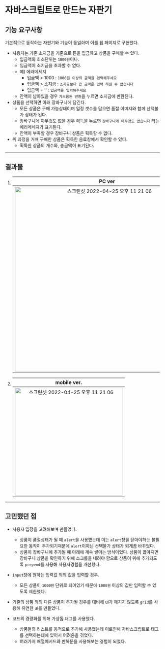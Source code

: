 # 자바스크립트로 만드는 자판기

## 기능 요구사항

기본적으로 동작하는 자판기와 기능이 동일하며 이를 웹 페이지로 구현했다.

- 사용자는 기존 소지금을 기준으로 돈을 입금하고 상품을 구매할 수 있다.
  - 입금액의 최소단위는 `1000원`이다.
  - 입금액이 소지금을 초과할 수 없다.
  - 예) 에러메세지
    - 입금액 > 1000 : `1000원 이상의 금액을 입력해주세요`
    - 입금액 > 소지금 : `소지금보다 큰 금액은 입력 하실 수 없습니다`
    - 입금액 = '' : `입금액을 입력해주세요`
  - 잔액이 남아있을 경우 `거스름돈 반환`을 누르면 소지금에 반환된다.
- 상품을 선택하면 아래 장바구니에 담긴다.
  - 모든 상품은 구매 가능상태이며 일정 갯수를 담으면 품절 이미지와 함께 선택불가 상태가 된다.
  - 장바구니에 아무것도 없을 경우 획득을 누르면 `장바구니에 아무것도 없습니다` 라는 에러메세지가 표기된다.
  - 잔액이 부족할 경우 장바구니 상품은 획득할 수 없다.
- 위 과정을 거쳐 구매한 상품은 획득한 음료창에서 확인할 수 있다.
  - 획득한 상품의 개수와, 총금액이 표기된다.

---

## 결과물

1. |                                                                                    PC ver                                                                                     |
   | :---------------------------------------------------------------------------------------------------------------------------------------------------------------------------: |
   | <img width="600" alt="스크린샷 2022-04-25 오후 11 21 06" src="https://user-images.githubusercontent.com/97894417/165108638-df65156a-a15c-47ca-8ac6-48eb0baba2fe.png"> |

2. |                                                                                  mobile ver.                                                                                  |
   | :---------------------------------------------------------------------------------------------------------------------------------------------------------------------------: |
   | <img width="350" alt="스크린샷 2022-04-25 오후 11 21 06" src="https://user-images.githubusercontent.com/97894417/165109592-e18d9528-4f6e-4923-aaba-0f9814dcb58c.png"> |

---

## 고민했던 점

- 사용자 입장을 고려해보며 만들었다.
  - 상품이 품절상태가 될 때 `alert`을 사용했는데 이는 `alert`창을 닫아야하는 불필요한 동작이 추가되기때문에 `alert`이아닌 선택불가 상태가 되게끔 바꾸었다.
  - 상품이 장바구니에 추가될 때 아래에 계속 쌓이는 방식이었다. 상품이 많아지면 장바구니 상품을 확인하기 위해 스크롤을 내려야 함으로 상품이 위에 추가되도록 `prepend`를 사용해 사용자경험을 개선했다.
- `input`창에 원하는 입력값 외의 값을 입력할 경우.

  - 모든 상품이 `1000원` 단위로 되어있기 때문에 `1000원` 이상의 값만 입력할 수 있도록 제한했다.

- 기존의 상품 외의 다른 상품이 추가될 경우를 대비해 ui가 깨지지 않도록 `grid`를 사용해 유연한 ui를 만들었다.
- 코드의 경량화를 위해 가상돔 태그를 사용했다.
  - 상품들의 리스트를 동적으로 추가해 사용했는데 이로인해 자바스크립트로 태그를 선택하는데에 있어서 어려움을 겪었다.
  - 여러가지 배열메서드와 반복문을 사용해보는 경험이 되었다.
